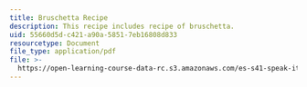 ```yaml
---
title: Bruschetta Recipe
description: This recipe includes recipe of bruschetta.
uid: 55660d5d-c421-a90a-5851-7eb16808d833
resourcetype: Document
file_type: application/pdf
file: >-
  https://open-learning-course-data-rc.s3.amazonaws.com/es-s41-speak-italian-with-your-mouth-full-spring-2012/55660d5dc421a90a58517eb16808d833_MITES_S41S12_brschtaRecip.pdf
---
```

